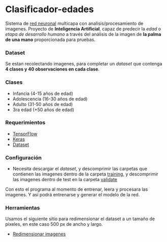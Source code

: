 # Clasificador-edades
Sistema de [red neuronal](https://www.xeridia.com/blog/redes-neuronales-artificiales-que-son-y-como-se-entrenan-parte-i) multicapa con analisis/procesamiento de imagenes.
Proyecto de **Inteligencia Artificial**, capaz de predecir la *edad* o *etapa de
desarrollo humano* a través del análisis de la imagen de **la palma de una mano** proporcionada para pruebas.

### Dataset
Se estan recolectando imagenes, para completar un *dataset*
que contenga **4 clases y 40 observaciones en cada clase**.

### Clases
- Infancia (4-15 años de edad)
- Adolescencia (16-30 años de edad)
- Adulto (31-50 años de edad)
- 3ra edad (+50 años de edad)

### Requerimientos
- [TensorFlow](https://www.tensorflow.org/install?hl=es-419)
- [Keras](https://www.tutorialspoint.com/keras/keras_installation.htm)
- [Dataset](https://drive.google.com/file/d/1wYW-sgPMbNMZ-hFMrjpIXcNllTNIdzOK/view)

### Configuración
- Necesita descargar el *dataset*, y descomprimir las carpetas que contienen las imagenes dentro de la carpeta [training](/data/training), y descomprimir las imagenes dentro de test en la carpeta [validate](/data/validate)

Con esto el programa al momento de entrenar, leera y procesara las imagenes.
Y así podrá entrenarse y generar el modelo de la red.

### Herramientas
Usamos el siguiente sitio para redimensionar el dataset a un tamaño de pixeles, en este caso
500 px de ancho y largo.
- [Redimensionar imagenes](https://www.iloveimg.com/es/redimensionar-imagen)
